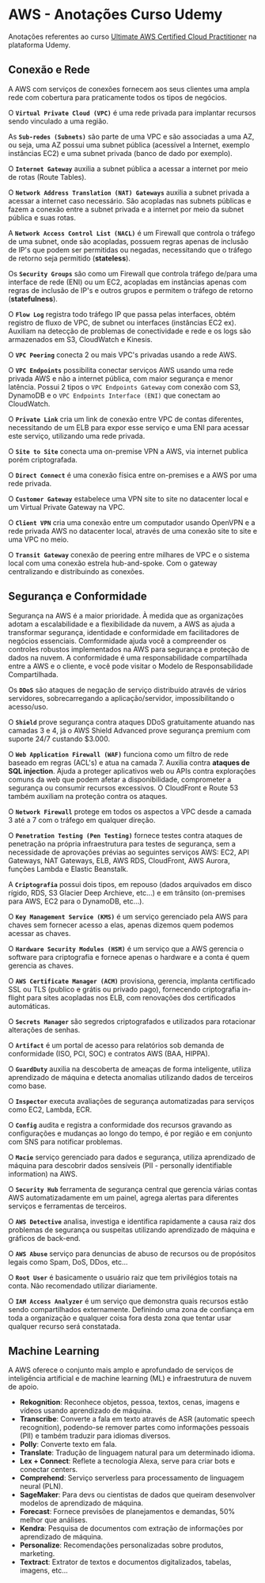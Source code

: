 # AWS - Anotações Curso Udemy

Anotações referentes ao curso [Ultimate AWS Certified Cloud Practitioner](https://www.udemy.com/share/103a093@qP42hME1G1UUc8yWpjZ5Y-ClltzgbSLLCtxkCYFIguDx8A6K8ydl8WaA_ZRyD7B2/) na plataforma Udemy.

## Conexão e Rede

A AWS com serviços de conexões fornecem aos seus clientes uma ampla rede com cobertura para praticamente todos os tipos de negócios.

O **`Virtual Private Cloud (VPC)`** é uma rede privada para implantar recursos sendo vinculado a uma região.

As **`Sub-redes (Subnets)`** são parte de uma VPC e são associadas a uma AZ, ou seja, uma AZ possui uma subnet pública (acessível a Internet, exemplo instâncias EC2) e uma subnet privada (banco de dado por exemplo).

O **`Internet Gateway`** auxilia a subnet pública a acessar a internet por meio de rotas (Route Tables).

O **`Network Address Translation (NAT) Gateways`** auxilia a subnet privada a acessar a internet caso necessário. São acopladas nas subnets públicas e fazem a conexão entre a subnet privada e a internet por meio da subnet pública e suas rotas.

A **`Network Access Control List (NACL)`** é um Firewall que controla o tráfego de uma subnet, onde são acopladas, possuem regras apenas de inclusão de IP's que podem ser permitidas ou negadas, necessitando que o tráfego de retorno seja permitido (**stateless**).

Os **`Security Groups`** são como um Firewall que controla tráfego de/para uma interface de rede (ENI) ou um EC2, acopladas em instâncias apenas com regras de inclusão de IP's e outros grupos e permitem o tráfego de retorno (**statefulness**).

O **`Flow Log`** registra todo tráfego IP que passa pelas interfaces, obtém registro de fluxo de VPC, de subnet ou interfaces (instâncias EC2 ex). Auxiliam na detecção de problemas de conectividade e rede e os logs são armazenados em S3, CloudWatch e Kinesis.

O **`VPC Peering`** conecta 2 ou mais VPC's privadas usando a rede AWS.

O **`VPC Endpoints`** possibilita conectar serviços AWS usando uma rede privada AWS e não a internet pública, com maior segurança e menor latência. Possui 2 tipos o `VPC Endpoints Gateway` com conexão com S3, DynamoDB e o `VPC Endpoints Interface (ENI)` que conectam ao CloudWatch.

O **`Private Link`** cria um link de conexão entre VPC de contas diferentes, necessitando de um ELB para expor esse serviço e uma ENI para acessar este serviço, utilizando uma rede privada.

O **`Site to Site`** conecta uma on-premise VPN a AWS, via internet publica porém criptografada.

O **`Direct Connect`** é uma conexão física entre on-premises e a AWS por uma rede privada.

O **`Customer Gateway`** estabelece uma VPN site to site no datacenter local e um Virtual Private Gateway na VPC.

O **`Client VPN`** cria uma conexão entre um computador usando OpenVPN e a rede privada AWS no datacenter local, através de uma conexão site to site e uma VPC no meio.

O **`Transit Gateway`** conexão de peering entre milhares de VPC e o sistema local com uma conexão estrela hub-and-spoke. Com o gateway centralizando e distribuindo as conexões.

## Segurança e Conformidade

Segurança na AWS é a maior prioridade. À medida que as organizações adotam a escalabilidade e a flexibilidade da nuvem, a AWS as ajuda a transformar segurança, identidade e conformidade em facilitadores de negócios essenciais. Comformidade ajuda você a compreender os controles robustos implementados na AWS para segurança e proteção de dados na nuvem. A conformidade é uma responsabilidade compartilhada entre a AWS e o cliente, e você pode visitar o Modelo de Responsabilidade Compartilhada.

Os **`DDoS`** são ataques de negação de serviço distribuído através de vários servidores, sobrecarregando a aplicação/servidor, impossibilitando o acesso/uso.

O **`Shield`** prove segurança contra ataques DDoS gratuitamente atuando nas camadas 3 e 4, já o AWS Shield Advanced prove segurança premium com suporte 24/7 custando $3.000.

O **`Web Application Firewall (WAF)`** funciona como um filtro de rede baseado em regras (ACL's) e atua na camada 7. Auxilia contra **ataques de SQL injection**. Ajuda a proteger aplicativos web ou APIs contra explorações comuns da web que podem afetar a disponibilidade, comprometer a segurança ou consumir recursos excessivos. O CloudFront e Route 53 também auxiliam na proteção contra os ataques.

O **`Network Firewall`** protege em todos os aspectos a VPC desde a camada 3 até a 7 com o tráfego em qualquer direção.

O **`Penetration Testing (Pen Testing)`** fornece testes contra ataques de penetração na própria infraestrutura para testes de segurança, sem a necessidade de aprovações prévias ao seguintes serviços AWS: EC2, API Gateways, NAT Gateways, ELB, AWS RDS, CloudFront, AWS Aurora, funções Lambda e Elastic Beanstalk.

A **`Criptografia`** possui dois tipos, em repouso (dados arquivados em disco rígido, RDS, S3 Glacier Deep Archieve, etc...) e em trânsito (on-premises para AWS, EC2 para o DynamoDB, etc...).

O **`Key Management Service (KMS)`** é um serviço gerenciado pela AWS para chaves sem fornecer acesso a elas, apenas dizemos quem podemos acessar as chaves.

O **`Hardware Security Modules (HSM)`** é um serviço que a AWS gerencia o software para criptografia e fornece apenas o hardware e a conta é quem gerencia as chaves.

O **`AWS Certificate Manager (ACM)`** provisiona, gerencia, implanta certificado SSL ou TLS (publico e grátis ou privado pago), fornecendo criptografia in-flight para sites acopladas nos ELB, com renovações dos certificados automáticas.

O **`Secrets Manager`** são segredos criptografados e utilizados para rotacionar alterações de senhas.

O **`Artifact`** é um portal de acesso para relatórios sob demanda de conformidade (ISO, PCI, SOC) e contratos AWS (BAA, HIPPA).

O **`GuardDuty`** auxilia na descoberta de ameaças de forma inteligente, utiliza aprendizado de máquina e detecta anomalias utilizando dados de terceiros como base.

O **`Inspector`** executa avaliações de segurança automatizadas para serviços como EC2, Lambda, ECR.

O **`Config`** audita e registra a conformidade dos recursos gravando as configurações e mudanças ao longo do tempo, é por região e em conjunto com SNS para notificar problemas.

O **`Macie`** serviço gerenciado para dados e segurança, utiliza aprendizado de máquina para descobrir dados sensíveis (PII - personally identifiable information) na AWS.

O **`Security Hub`** ferramenta de segurança central que gerencia várias contas AWS automatizadamente em um painel, agrega alertas para diferentes serviços e ferramentas de terceiros.

O **`AWS Detective`** analisa, investiga e identifica rapidamente a causa raiz dos problemas de segurança ou suspeitas utilizando aprendizado de máquina e gráficos de back-end.

O **`AWS Abuse`** serviço para denuncias de abuso de recursos ou de propósitos legais como Spam, DoS, DDos, etc...

O **`Root User`** é basicamente o usuário raiz que tem privilégios totais na conta. Não recomendado utilizar diariamente.

O **`IAM Access Analyzer`** é um serviço que demonstra quais recursos estão sendo compartilhados externamente. Definindo uma zona de confiança em toda a organização e qualquer coisa fora desta zona que tentar usar qualquer recurso será constatada.

## Machine Learning

A AWS oferece o conjunto mais amplo e aprofundado de serviços de inteligência artificial e de machine learning (ML) e infraestrutura de nuvem de apoio.

- **Rekognition**: Reconhece objetos, pessoa, textos, cenas, imagens e vídeos usando aprendizado de máquina.
- **Transcribe**: Converte a fala em texto através de ASR (automatic speech recognition), podendo-se remover partes como informações pessoais (PII) e também traduzir para idiomas diversos.
- **Polly**: Converte texto em fala.
- **Translate**: Tradução de linguagem natural para um determinado idioma.
- **Lex + Connect**: Reflete a tecnologia Alexa, serve para criar bots e conectar centers.
- **Comprehend**: Serviço serverless para processamento de linguagem neural (PLN).
- **SageMaker**: Para devs ou cientistas de dados que queiram desenvolver modelos de aprendizado de máquina.
- **Forecast**: Fornece previsões de planejamentos e demandas, 50% melhor que análises.
- **Kendra**: Pesquisa de documentos com extração de informações por aprendizado de máquina.
- **Personalize**: Recomendações personalizadas sobre produtos, marketing.
- **Textract**: Extrator de textos e documentos digitalizados, tabelas, imagens, etc...
